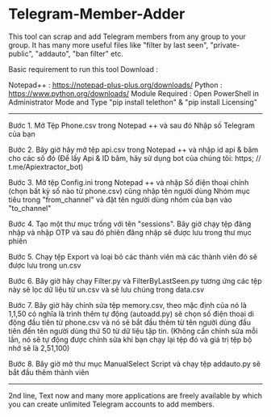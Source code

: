 # Telegram-Member-Adder
This tool can scrap and add Telegram members from any group to your group. It has many more useful files like "filter by last seen", "private-public", "addauto", "ban filter" etc.


Basic requirement to run this tool Download :

Notepad++ : https://notepad-plus-plus.org/downloads/
Python : https://www.python.org/downloads/
Module Required : Open PowerShell in Administrator Mode and Type "pip install telethon" & "pip install Licensing" 

------------------------------------------------------------------------------------

Bước 1. Mở Tệp Phone.csv trong Notepad ++ và sau đó Nhập số Telegram của bạn

Bước 2. Bây giờ hãy mở tệp api.csv trong Notepad ++ và nhập id api & băm cho các số đó (Để lấy Api & ID băm, hãy sử dụng bot của chúng tôi: https; // t.me/Apiextractor_bot)

Bước 3. Mở tệp Config.ini trong Notepad ++ và nhập Số điện thoại chính (chọn bất kỳ số nào từ phone.csv)
        cũng nhập tên người dùng Nhóm mục tiêu trong
        "from_channel" và đặt tên người dùng nhóm của bạn vào "to_channel"

Bước 4. Tạo một thư mục trống với tên "sessions". Bây giờ chạy tệp đăng nhập và nhập OTP và sau đó phiên đăng nhập sẽ được lưu trong thư mục phiên

Bước 5. Chạy tệp Export và loại bỏ các thành viên mà các thành viên đó sẽ được lưu trong un.csv

Bước 6. Bây giờ hãy chạy Filter.py và FilterByLastSeen.py tương ứng các tệp này sẽ lọc dữ liệu từ un.csv và sẽ lưu chúng trong data.csv

Bước 7. Bây giờ hãy chỉnh sửa tệp memory.csv, theo mặc định của nó là 1,1,50 có nghĩa là trình thêm tự động (autoadd.py) sẽ chọn số điện thoại di động đầu tiên từ phone.csv và nó sẽ bắt đầu thêm từ tên người dùng đầu tiên đến tên người dùng thứ 50 từ dữ liệu tập tin. (Không cần chỉnh sửa mỗi lần, nó sẽ tự động được chỉnh sửa khi bạn chạy lại tệp đó và giá trị tệp bộ nhớ sẽ là 2,51,100)

Bước 8. Bây giờ mở thư mục ManualSelect Script và chạy tệp addauto.py sẽ bắt đầu thêm thành viên

--------------------------------------------------------------------------------------

2nd line, Text now and many more applications are freely available by which you can create unlimited Telegram accounts to add members.
